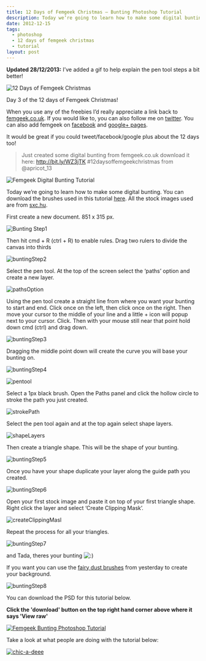 ```yaml
---
title: 12 Days of Femgeek Christmas – Bunting Photoshop Tutorial
description: Today we’re going to learn how to make some digital bunting.
date: 2012-12-15
tags:
  - photoshop
  - 12 days of femgeek christmas 
  - tutorial
layout: post
---
```


 

**Updated 28/12/2013:** I’ve added a gif to help explain the pen tool steps a bit better!

![12 Days of Femgeek Christmas](12daysofchristmas-20201229112059311.jpg)

Day 3 of the 12 days of Femgeek Christmas!

When you use any of the freebies I’d really appreciate a link back to [femgeek.co.uk](http://www.femgeek.co.uk/). If you would like to, you can also follow me on [twitter](https://twitter.com/apricot_13). You can also add femgeek on [facebook](https://www.facebook.com/femgeek.co.uk) and [google+ pages](https://plus.google.com/110396807693668334198/posts).

 

It would be great if you could tweet/facebook/google plus about the 12 days too!

> Just created some digital bunting from femgeek.co.uk download it here: http://bit.ly/WZ3jTK #12daysoffemgeekchristmas from @apricot_13

![Femgeek Digital Bunting Tutorial](8260349535_38977ffb7a_c.jpg)

Today we’re going to learn how to make some digital bunting.
You can download the brushes used in this tutorial [here](http://www.femgeek.co.uk/12-days-of-femgeek-christmas-fairy-dust-brushes/).
All the stock images used are from [sxc.hu](http://www.sxc.hu/).

First create a new document. 851 x 315 px.

![Bunting Step1](buntingStep1.png)

Then hit cmd + R (ctrl + R) to enable rules. Drag two rulers to divide the canvas into thirds

![buntingStep2](buntingStep2.png)

Select the pen tool. At the top of the screen select the ‘paths’ option and create a new layer.

![pathsOption](pathsOption.png)

Using the pen tool create a straight line from where you want your bunting to start and end. Click once on the left, then click once on the right. Then move your cursor to the middle of your line and a little + icon will popup next to your cursor. Click. Then with your mouse still near that point hold down cmd (ctrl) and drag down.

![buntingStep3](buntingStep3.png)

Dragging the middle point down will create the curve you will base your bunting on.

![buntingStep4](buntingStep4.png)

 

![pentool](pentool.gif)

Select a 1px black brush. Open the Paths panel and click the hollow circle to stroke the path you just created.

![strokePath](strokePath.png)

Select the pen tool again and at the top again select shape layers.

![shapeLayers](shapeLayers.png)

Then create a triangle shape. This will be the shape of your bunting.

![buntingStep5](buntingStep5.png)

Once you have your shape duplicate your layer along the guide path you created.

![buntingStep6](buntingStep6.png)

Open your first stock image and paste it on top of your first triangle shape. Right click the layer and select ‘Create Clipping Mask’.

![createClippingMasl](createClippingMasl.png)

Repeat the process for all your triangles.

![buntingStep7](buntingStep7.png)

and Tada, theres your bunting ![:)](icon_smile.gif)

If you want you can use the [fairy dust brushes](http://www.femgeek.co.uk/12-days-of-femgeek-christmas-fairy-dust-brushes/) from yesterday to create your background.

![buntingStep8](buntingStep8.png)

You can download the PSD for this tutorial below.

**Click the 'download' button on the top right hand corner above where it says 'View raw'**

[![Femgeek Bunting Photoshop Tutorial](downloadBtn-20201229112059356.jpg)](https://github.com/apricot13/femgeek-static/blob/master/posts/2012-12-15-12-days-of-femgeek-christmas-bunting-photoshop-tutorial/FemgeekBuntingPsd.zip)

Take a look at what people are doing with the tutorial below:

[![chic-a-deee](chic-a-deee-300x92.png)](http://chic-a-deee.blogspot.co.uk/2013/02/bunting-photoshop-tutorial.html)